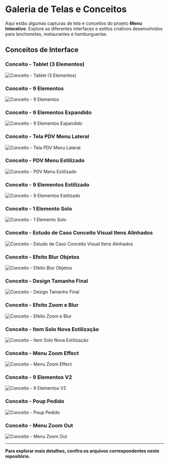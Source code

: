 # Galeria de Telas e Conceitos

Aqui estão algumas capturas de tela e conceitos do projeto **Menu Interativo**. Explore as diferentes interfaces e estilos criativos desenvolvidos para lanchonetes, restaurantes e hamburguerias.

## Conceitos de Interface

### Conceito - Tablet (3 Elementos)
![Conceito - Tablet (3 Elementos)](https://github.com/chaos4455/HTML-Projects/blob/main/CARDAPIO-INTERATIVO/PROTOTIPAGEM%20INTERFACES/chrome_1Vu00C1hzG.png?raw=true)

### Conceito - 9 Elementos
![Conceito - 9 Elementos](https://github.com/chaos4455/HTML-Projects/blob/main/CARDAPIO-INTERATIVO/PROTOTIPAGEM%20INTERFACES/chrome_3znTO9ocns.png?raw=true)

### Conceito - 9 Elementos Expandido
![Conceito - 9 Elementos Expandido](https://github.com/chaos4455/HTML-Projects/blob/main/CARDAPIO-INTERATIVO/PROTOTIPAGEM%20INTERFACES/chrome_5yOZgJKf2J.png?raw=true)

### Conceito - Tela PDV Menu Lateral
![Conceito - Tela PDV Menu Lateral](https://github.com/chaos4455/HTML-Projects/blob/main/CARDAPIO-INTERATIVO/PROTOTIPAGEM%20INTERFACES/chrome_8MiLL15ruy.jpg?raw=true)

### Conceito - PDV Menu Estilizado
![Conceito - PDV Menu Estilizado](https://github.com/chaos4455/HTML-Projects/blob/main/CARDAPIO-INTERATIVO/PROTOTIPAGEM%20INTERFACES/chrome_Ffxfa5NGVg.png?raw=true)

### Conceito - 9 Elementos Estilizado
![Conceito - 9 Elementos Estilizado](https://github.com/chaos4455/HTML-Projects/blob/main/CARDAPIO-INTERATIVO/PROTOTIPAGEM%20INTERFACES/chrome_GSGMYwMEnK.png?raw=true)

### Conceito - 1 Elemento Solo
![Conceito - 1 Elemento Solo](https://github.com/chaos4455/HTML-Projects/blob/main/CARDAPIO-INTERATIVO/PROTOTIPAGEM%20INTERFACES/chrome_NEWi08Qt5e.png?raw=true)

### Conceito - Estudo de Caso Conceito Visual Itens Alinhados
![Conceito - Estudo de Caso Conceito Visual Itens Alinhados](https://github.com/chaos4455/HTML-Projects/blob/main/CARDAPIO-INTERATIVO/PROTOTIPAGEM%20INTERFACES/chrome_WK9ulCOOEw.png?raw=true)

### Conceito - Efeito Blur Objetos
![Conceito - Efeito Blur Objetos](https://github.com/chaos4455/HTML-Projects/blob/main/CARDAPIO-INTERATIVO/PROTOTIPAGEM%20INTERFACES/chrome_XHAzZX6TUr.png?raw=true)

### Conceito - Design Tamanho Final
![Conceito - Design Tamanho Final](https://github.com/chaos4455/HTML-Projects/blob/main/CARDAPIO-INTERATIVO/PROTOTIPAGEM%20INTERFACES/chrome_a9nMEsIfty.png?raw=true)

### Conceito - Efeito Zoom e Blur
![Conceito - Efeito Zoom e Blur](https://github.com/chaos4455/HTML-Projects/blob/main/CARDAPIO-INTERATIVO/PROTOTIPAGEM%20INTERFACES/chrome_imK2hVuXqE.png?raw=true)

### Conceito - Item Solo Nova Estilização
![Conceito - Item Solo Nova Estilização](https://github.com/chaos4455/HTML-Projects/blob/main/CARDAPIO-INTERATIVO/PROTOTIPAGEM%20INTERFACES/chrome_jJMqC2RCJD.png?raw=true)

### Conceito - Menu Zoom Effect
![Conceito - Menu Zoom Effect](https://github.com/chaos4455/HTML-Projects/blob/main/CARDAPIO-INTERATIVO/PROTOTIPAGEM%20INTERFACES/chrome_tjIAd607iN.png?raw=true)

### Conceito - 9 Elementos V2
![Conceito - 9 Elementos V2](https://github.com/chaos4455/HTML-Projects/blob/main/CARDAPIO-INTERATIVO/PROTOTIPAGEM%20INTERFACES/chrome_uxk4lJzTbm.png?raw=true)

### Conceito - Poup Pedido
![Conceito - Poup Pedido](https://github.com/chaos4455/HTML-Projects/blob/main/CARDAPIO-INTERATIVO/PROTOTIPAGEM%20INTERFACES/chrome_wl0FcQ2fzu.png?raw=true)

### Conceito - Menu Zoom Out
![Conceito - Menu Zoom Out](https://github.com/chaos4455/HTML-Projects/blob/main/CARDAPIO-INTERATIVO/PROTOTIPAGEM%20INTERFACES/chrome_wy5x9qzAUR.png?raw=true)

---

**Para explorar mais detalhes, confira os arquivos correspondentes neste repositório.**
